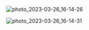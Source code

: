 ![photo_2023-03-26_16-14-26](https://user-images.githubusercontent.com/127291322/227770618-5bd91c9e-798b-4cf9-ba45-84e8978c8b71.jpg)


![photo_2023-03-26_16-14-31](https://user-images.githubusercontent.com/127291322/227770658-3f6ffde1-3702-44b2-aeb2-107e8045bfff.jpg)
